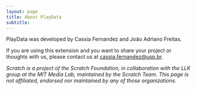 ```yaml
---
layout: page
title: About PlayData
subtitle: 
---
```


PlayData was developed by Cassia Fernandez and João Adriano Freitas.

If you are using this extension and you want to share your project or thoughts with us, please contact us at cassia.fernandez@usp.br.


_Scratch is a project of the Scratch Foundation, in collaboration with the LLK group at the MIT Media Lab, maintained by the Scratch Team. This page is not affiliated, endorsed nor maintained by any of those organizations._
